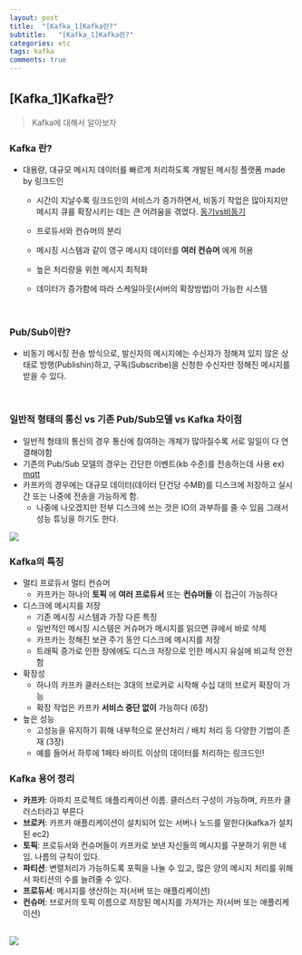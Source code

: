 ```yaml
---
layout: post
title:  "[Kafka_1]Kafka란?"
subtitle:   "[Kafka_1]Kafka란?"
categories: etc
tags: kafka
comments: true
---
```


## [Kafka_1]Kafka란?

> Kafka에 대해서 알아보자

### Kafka 란?

- 대용량, 대규모 메시지 데이터를 빠르게 처리하도록 개발된 메시징 플랫폼 made by 링크드인

	- 시간이 지날수록 링크드인의 서비스가 증가하면서, 비동기 작업은 많아지지만 메시지 큐를 확장시키는 데는 큰 어려움을 겪었다. [동기vs비동기](https://twowinsh87.github.io/etc/2018/08/01/etc-SyncvsAsync-1/)

	- 프로듀서와 컨슈머의 분리
	- 메시징 시스템과 같이 영구 메시지 데이터를 **여러 컨슈머** 에게 허용
	- 높은 처리량을 위한 메시지 최적화
	- 데이터가 증가함에 따라 스케일아웃(서버의 확장방법)이 가능한 시스템

<br>

### Pub/Sub이란?
- 비동기 메시징 전송 방식으로, 발신자의 메시지에는 수신자가 정해져 있지 않은 상태로 방행(Publishin)하고, 구독(Subscribe)을 신청한 수신자만 정해진 메시지를 받을 수 있다.

<br>

### 일반적 형태의 통신 vs 기존 Pub/Sub모델 vs Kafka 차이점
- 일반적 형태의 통신의 경우 통신에 참여하는 개체가 많아질수록 서로 일일이 다 연결해야함
- 기존의 Pub/Sub 모델의 경우는 간단한 이벤트(kb 수준)를 전송하는데 사용 ex) [mqtt](https://stackoverflow.com/questions/37391827/what-is-the-difference-between-mqtt-broker-and-apache-kafka)
- 카프카의 경우에는 대규모 데이터(데이터 단건당 수MB)를 디스크에 저장하고 실시간 또는 나중에 전송을 가능하게 함.
	- 나중에 나오겠지만 전부 디스크에 쓰는 것은 IO의 과부하를 줄 수 있음  그래서 성능 튜닝을 하기도 한다.  

<img src="kafka1-8">


### Kafka의 특징
- 멀티 프로듀서 멀티 컨슈머
	- 카프카는 하나의 **토픽** 에 **여러 프로듀서** 또는 **컨슈머들** 이 접근이 가능하다
- 디스크에 메시지를 저장
	- 기존 메시징 시스템과 가장 다른 특징
	- 일반적인 메시징 시스템은 커슈머가 메시지를 읽으면 큐에서 바로 삭제
	- 카프카는 정해진 보관 주기 동안 디스크에 메시지를 저장
	- 트래픽 증가로 인한 장에에도 디스크 저장으로 인한 메시지 유실에 비교적 안전함
- 확장성
	- 하나의 카프카 클러스터는 3대의 브로커로 시작해 수십 대의 브로커 확장이 가능
	- 확장 작업은 카프카 **서비스 중단 없이** 가능하다 (6장)
- 높은 성능
	- 고성능을 유지하기 휘해 내부적으로 분산처리 / 배치 처리 등 다양한 기법이 존재 (3장)
	- 예를 들어서 하루에 1페타 바이트 이상의 데이터를 처리하는 링크드인!


### Kafka 용어 정리
- **카프카**: 아파치 프로젝트 애플리케이션 이름. 클러스터 구성이 가능하며, 카프카 클러스터라고 부른다
- **브로커**: 카프카 애플리케이션이 설치되어 있는 서버나 노드를 말한다(kafka가 설치된 ec2)
- **토픽**: 프로듀서와 컨슈머들이 카프카로 보낸 자신들의 메시지를 구분하기 위한 네임. 나름의 규칙이 있다.
- **파티션**: 변렬처리가 가능하도록 포픽을 나눌 수 있고, 많은 양의 메시지 처리를 위해서 파티션의 수를 늘려줄 수 있다.
- **프로듀서**: 메시지를 생산하는 자(서버 또는 애플리케이션)
- **컨슈머**: 브로커의 토픽 이름으로 저장된 메시지를 가져가는 자(서버 또는 애플리케이션)


<br>
<img src ="kafka1-13">
